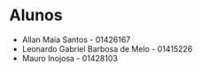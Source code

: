 # Alunos

* Allan Maia Santos - 01426167
* Leonardo Gabriel Barbosa de Melo - 01415226
* Mauro Inojosa - 01428103
